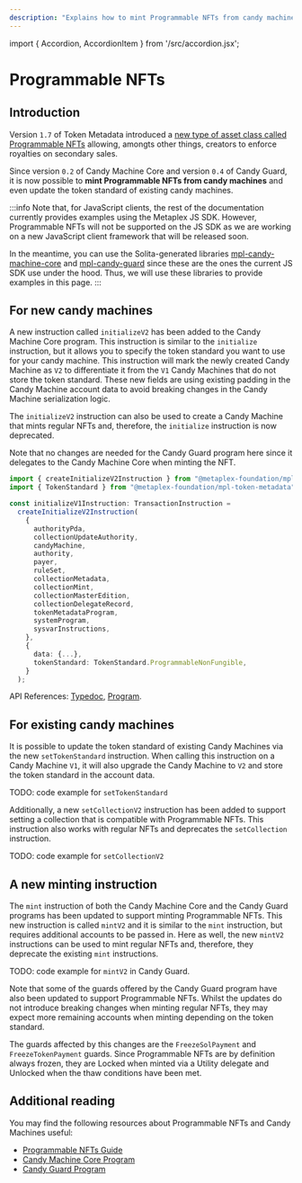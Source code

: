 ```yaml
---
description: "Explains how to mint Programmable NFTs from candy machines."
---
```


import { Accordion, AccordionItem } from '/src/accordion.jsx';

# Programmable NFTs

## Introduction

Version `1.7` of Token Metadata introduced a [new type of asset class called Programmable NFTs](programs/token-metadata/overview#programmable-nfts) allowing, amongts other things, creators to enforce royalties on secondary sales.

Since version `0.2` of Candy Machine Core and version `0.4` of Candy Guard, it is now possible to **mint Programmable NFTs from candy machines** and even update the token standard of existing candy machines.

:::info
Note that, for JavaScript clients, the rest of the documentation currently provides examples using the Metaplex JS SDK. However, Programmable NFTs will not be supported on the JS SDK as we are working on a new JavaScript client framework that will be released soon.

In the meantime, you can use the Solita-generated libraries [mpl-candy-machine-core](https://www.npmjs.com/package/@metaplex-foundation/mpl-candy-machine-core) and [mpl-candy-guard](https://www.npmjs.com/package/@metaplex-foundation/mpl-candy-guard) since these are the ones the current JS SDK use under the hood. Thus, we will use these libraries to provide examples in this page.
:::

## For new candy machines

A new instruction called `initializeV2` has been added to the Candy Machine Core program. This instruction is similar to the `initialize` instruction, but it allows you to specify the token standard you want to use for your candy machine. This instruction will mark the newly created Candy Machine as `V2` to differentiate it from the `V1` Candy Machines that do not store the token standard. These new fields are using existing padding in the Candy Machine account data to avoid breaking changes in the Candy Machine serialization logic.

The `initializeV2` instruction can also be used to create a Candy Machine that mints regular NFTs and, therefore, the `initialize` instruction is now deprecated.

Note that no changes are needed for the Candy Guard program here since it delegates to the Candy Machine Core when minting the NFT.

<Accordion>
<AccordionItem title="Solita library" open={true}>
<div className="accordion-item-padding">

```ts
import { createInitializeV2Instruction } from "@metaplex-foundation/mpl-candy-machine-core";
import { TokenStandard } from "@metaplex-foundation/mpl-token-metadata";

const initializeV1Instruction: TransactionInstruction =
  createInitializeV2Instruction(
    {
      authorityPda,
      collectionUpdateAuthority,
      candyMachine,
      authority,
      payer,
      ruleSet,
      collectionMetadata,
      collectionMint,
      collectionMasterEdition,
      collectionDelegateRecord,
      tokenMetadataProgram,
      systemProgram,
      sysvarInstructions,
    },
    {
      data: {...},
      tokenStandard: TokenStandard.ProgrammableNonFungible,
    }
  );
```

API References: [Typedoc](https://metaplex-foundation.github.io/mpl-candy-guard/functions/createInitializeV2Instruction.html), [Program](https://docs.rs/mpl-candy-machine-core/0.2.0/mpl_candy_machine_core/accounts/struct.InitializeV2.html).

</div>
</AccordionItem>
</Accordion>

## For existing candy machines

It is possible to update the token standard of existing Candy Machines via the new `setTokenStandard` instruction. When calling this instruction on a Candy Machine `V1`, it will also upgrade the Candy Machine to `V2` and store the token standard in the account data.

<Accordion>
<AccordionItem title="Solita library" open={true}>
<div className="accordion-item-padding">

TODO: code example for `setTokenStandard`

</div>
</AccordionItem>
</Accordion>

Additionally, a new `setCollectionV2` instruction has been added to support setting a collection that is compatible with Programmable NFTs. This instruction also works with regular NFTs and deprecates the `setCollection` instruction.

<Accordion>
<AccordionItem title="Solita library" open={true}>

<div className="accordion-item-padding">

TODO: code example for `setCollectionV2`

</div>
</AccordionItem>
</Accordion>

## A new minting instruction

The `mint` instruction of both the Candy Machine Core and the Candy Guard programs has been updated to support minting Programmable NFTs. This new instruction is called `mintV2` and it is similar to the `mint` instruction, but requires additional accounts to be passed in. Here as well, the new `mintV2` instructions can be used to mint regular NFTs and, therefore, they deprecate the existing `mint` instructions.

<Accordion>
<AccordionItem title="Solita library" open={true}>
<div className="accordion-item-padding">

TODO: code example for `mintV2` in Candy Guard.

</div>
</AccordionItem>
</Accordion>

Note that some of the guards offered by the Candy Guard program have also been updated to support Programmable NFTs. Whilst the updates do not introduce breaking changes when minting regular NFTs, they may expect more remaining accounts when minting depending on the token standard.

The guards affected by this changes are the `FreezeSolPayment` and `FreezeTokenPayment` guards. Since Programmable NFTs are by definition always frozen, they are Locked when minted via a Utility delegate and Unlocked when the thaw conditions have been met.

## Additional reading

You may find the following resources about Programmable NFTs and Candy Machines useful:

- [Programmable NFTs Guide](https://github.com/metaplex-foundation/metaplex-program-library/blob/master/token-metadata/program/ProgrammableNFTGuide.md)
- [Candy Machine Core Program](https://github.com/metaplex-foundation/metaplex-program-library/tree/master/candy-machine-core/program)
- [Candy Guard Program](https://github.com/metaplex-foundation/mpl-candy-guard/tree/main)
